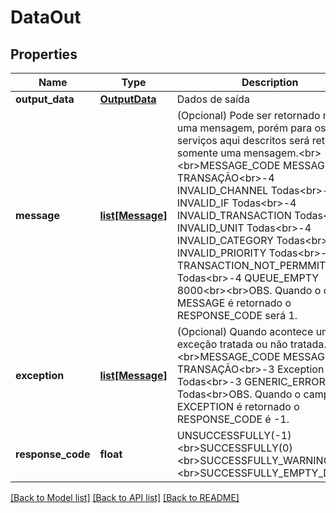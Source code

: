 # DataOut

## Properties
Name | Type | Description | Notes
------------ | ------------- | ------------- | -------------
**output_data** | [**OutputData**](OutputData.md) | Dados de saída | [optional] 
**message** | [**list[Message]**](Message.md) | (Opcional) Pode ser retornado mais de uma mensagem, porém para os serviços aqui descritos será retornado somente uma mensagem.&lt;br&gt;&lt;br&gt;MESSAGE_CODE MESSAGE_TEXT TRANSAÇÃO&lt;br&gt;-4 INVALID_CHANNEL Todas&lt;br&gt;-4 INVALID_IF Todas&lt;br&gt;-4 INVALID_TRANSACTION Todas&lt;br&gt;-4 INVALID_UNIT Todas&lt;br&gt;-4 INVALID_CATEGORY Todas&lt;br&gt;-4 INVALID_PRIORITY Todas&lt;br&gt;-4 TRANSACTION_NOT_PERMMITED Todas&lt;br&gt;-4 QUEUE_EMPTY 8000&lt;br&gt;&lt;br&gt;OBS. Quando o campo MESSAGE é retornado o RESPONSE_CODE será 1. | [optional] 
**exception** | [**list[Message]**](Message.md) | (Opcional) Quando acontece uma exceção tratada ou não tratada.&lt;br&gt;&lt;br&gt;MESSAGE_CODE MESSAGE_TEXT TRANSAÇÃO&lt;br&gt;-3 Exception tratada Todas&lt;br&gt;-3 GENERIC_ERROR Todas&lt;br&gt;OBS. Quando o campo EXCEPTION é retornado o RESPONSE_CODE é -1. | [optional] 
**response_code** | **float** | UNSUCCESSFULLY(-1)&lt;br&gt;SUCCESSFULLY(0)&lt;br&gt;SUCCESSFULLY_WARNING(1)&lt;br&gt;SUCCESSFULLY_EMPTY_DATA(2) | [optional] 

[[Back to Model list]](../README.md#documentation-for-models) [[Back to API list]](../README.md#documentation-for-api-endpoints) [[Back to README]](../README.md)



